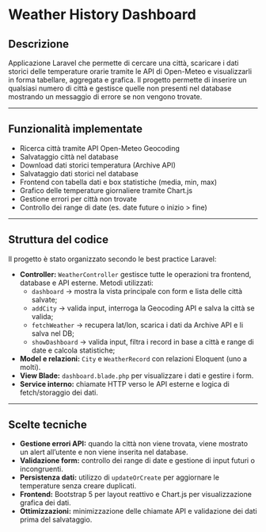 # Weather History Dashboard

## Descrizione
Applicazione Laravel che permette di cercare una città, scaricare i dati storici delle temperature orarie tramite le API di Open-Meteo e visualizzarli in forma tabellare, aggregata e grafica. Il progetto permette di inserire un qualsiasi numero di città e gestisce quelle non presenti nel database mostrando un messaggio di errore se non vengono trovate.

---

## Funzionalità implementate
- Ricerca città tramite API Open-Meteo Geocoding  
- Salvataggio città nel database  
- Download dati storici temperatura (Archive API)  
- Salvataggio dati storici nel database  
- Frontend con tabella dati e box statistiche (media, min, max)  
- Grafico delle temperature giornaliere tramite Chart.js  
- Gestione errori per città non trovate  
- Controllo dei range di date (es. date future o inizio > fine)  

---

## Struttura del codice
Il progetto è stato organizzato secondo le best practice Laravel:  
- **Controller:** `WeatherController` gestisce tutte le operazioni tra frontend, database e API esterne. Metodi utilizzati:
  - `dashboard` -> mostra la vista principale con form e lista delle città salvate;
  - `addCity` -> valida input, interroga la Geocoding API e salva la città se valida;
  - `fetchWeather` -> recupera lat/lon, scarica i dati da Archive API e li salva nel DB;
  - `showDashboard` -> valida input, filtra i record in base a città e range di date e calcola statistiche;            
- **Model e relazioni:** `City` e `WeatherRecord` con relazioni Eloquent (uno a molti).  
- **View Blade:** `dashboard.blade.php` per visualizzare i dati e gestire i form.  
- **Service interno:** chiamate HTTP verso le API esterne e logica di fetch/storaggio dei dati.  

---

## Scelte tecniche
- **Gestione errori API:** quando la città non viene trovata, viene mostrato un alert all’utente e non viene inserita nel database.  
- **Validazione form:** controllo dei range di date e gestione di input futuri o incongruenti.  
- **Persistenza dati:** utilizzo di `updateOrCreate` per aggiornare le temperature senza creare duplicati.  
- **Frontend:** Bootstrap 5 per layout reattivo e Chart.js per visualizzazione grafica dei dati.  
- **Ottimizzazioni:** minimizzazione delle chiamate API e validazione dei dati prima del salvataggio.
